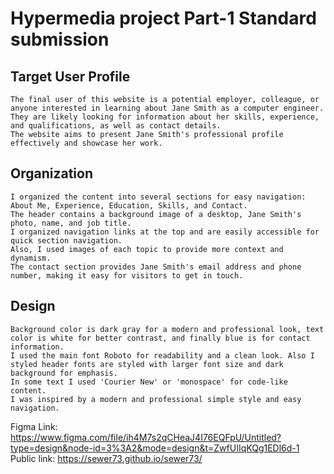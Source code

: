 # Hypermedia project Part-1 Standard submission
## Target User Profile
    The final user of this website is a potential employer, colleague, or anyone interested in learning about Jane Smith as a computer engineer. 
    They are likely looking for information about her skills, experience, and qualifications, as well as contact details. 
    The website aims to present Jane Smith's professional profile effectively and showcase her work.

## Organization
    I organized the content into several sections for easy navigation: About Me, Experience, Education, Skills, and Contact.
    The header contains a background image of a desktop, Jane Smith's photo, name, and job title.
    I organized navigation links at the top and are easily accessible for quick section navigation.
    Also, I used images of each topic to provide more context and dynamism.
    The contact section provides Jane Smith's email address and phone number, making it easy for visitors to get in touch.
    
## Design
    Background color is dark gray for a modern and professional look, text color is white for better contrast, and finally blue is for contact information.
    I used the main font Roboto for readability and a clean look. Also I styled header fonts are styled with larger font size and dark background for emphasis.
    In some text I used 'Courier New' or 'monospace' for code-like content.
    I was inspired by a modern and professional simple style and easy navigation.

Figma Link: https://www.figma.com/file/ih4M7s2qCHeaJ4I76EQFpU/Untitled?type=design&node-id=3%3A2&mode=design&t=ZwfUIIqKQg1EDl6d-1
Public link: https://sewer73.github.io/sewer73/
